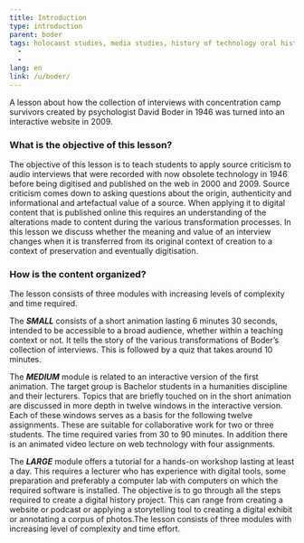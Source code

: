 ```yaml
---
title: Introduction
type: introduction
parent: boder
tags: holocaust studies, media studies, history of technology oral history,
  -
  -
lang: en
link: /u/boder/
---
```




A lesson about how the collection of interviews with concentration camp survivors created by psychologist David Boder in 1946 was turned into an interactive website in 2009.

<!-- more -->

### What is the objective of this lesson?

<!-- section-contents -->

The objective of this lesson is to teach students to apply source criticism to audio interviews that were recorded with now obsolete technology in 1946 before being digitised and published on the web in 2000 and 2009. Source criticism comes down to asking questions about the origin, authenticity and informational and artefactual value of a source. When applying it to digital content that is published online this requires an understanding of the alterations made to content during the various transformation processes. In this lesson we discuss whether the meaning and value of an interview changes when it is transferred from its original context of creation to a context of preservation and eventually digitisation.

<!-- section -->

### How is the content organized?

<!-- section-contents -->

The lesson consists of three modules with increasing levels of complexity and time required.

The ***SMALL*** consists of a short animation lasting 6 minutes 30 seconds, intended to be accessible to a broad audience, whether within a teaching context or not. It tells the story of the various transformations of Boder’s collection of interviews. This is followed by a quiz that takes around 10 minutes.

The ***MEDIUM*** module is related to an interactive version of the first animation. The target group is Bachelor students in a humanities discipline and their lecturers. Topics that are briefly touched on in the short animation are discussed in more depth in twelve windows in the interactive version. Each of these windows serves as a basis for the following twelve assignments. These are suitable for collaborative work for two or three students. The time required varies from 30 to 90 minutes. In addition there is an animated video lecture on web technology with four assignments.

The ***LARGE*** module offers a tutorial for a hands-on workshop lasting at least a day. This requires a lecturer who has experience with digital tools, some preparation and preferably a computer lab with computers on which the required software is installed. The objective is to go through all the steps required to create a digital history project. This can range from creating a website or podcast or applying a storytelling tool to creating a digital exhibit or annotating a corpus of photos.The lesson consists of three modules with increasing level of complexity and time effort.
